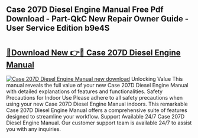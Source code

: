 ## Case 207D Diesel Engine Manual Free Pdf Download - Part-QkC New Repair Owner Guide - User Service Edition b9e4S

# <h2><a href="http://bc47944.oget.top/?id=Case+207D+Diesel+Engine+Manual">🔗Download New 👉🔴 Case 207D Diesel Engine Manual</a></h2>

[![Case 207D Diesel Engine Manual new download](https://i.imgur.com/5g1atiW.png)](http://bc47944.oget.top/?id=Case+207D+Diesel+Engine+Manual)
Unlocking Value This manual reveals the full value of your new Case 207D Diesel Engine Manual with detailed explanations of features and functionalities. Safety Precautions for Indoor Use Please adhere to all safety precautions when using your new Case 207D Diesel Engine Manual indoors. This remarkable Case 207D Diesel Engine Manual offers a comprehensive suite of features designed to streamline your workflow. Support Available 24/7 Case 207D Diesel Engine Manual. Our customer support team is available 24/7 to assist you with any inquiries.
